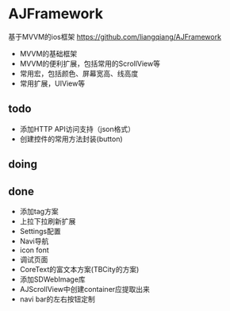 # AJFramework 
基于MVVM的ios框架 
https://github.com/liangqiang/AJFramework

* MVVM的基础框架
* MVVM的便利扩展，包括常用的ScrollView等
* 常用宏，包括颜色、屏幕宽高、线高度
* 常用扩展，UIView等

## todo

* 添加HTTP API访问支持（json格式）
* 创建控件的常用方法封装(button)

## doing

## done
* 添加tag方案
* 上拉下拉刷新扩展
* Settings配置
* Navi导航
* icon font
* 调试页面
* CoreText的富文本方案(TBCity的方案)
* 添加SDWebImage库
* AJScrollView中创建container应提取出来
* navi bar的左右按钮定制
